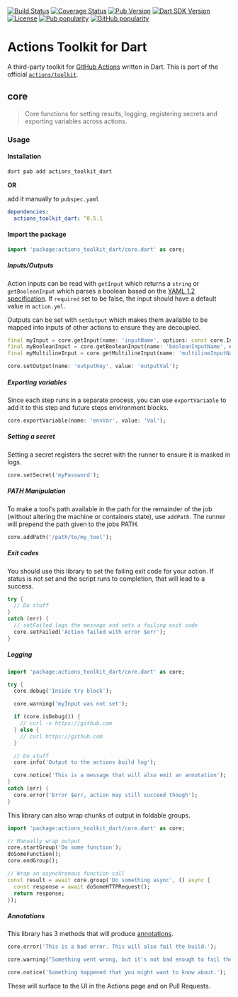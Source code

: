 [![Build Status](https://shields.io/github/workflow/status/dkrutskikh/actions-toolkit-dart/build?logo=github&logoColor=white)](https://github.com/dkrutskikh/actions-toolkit-dart/)
[![Coverage Status](https://img.shields.io/codecov/c/github/dkrutskikh/actions-toolkit-dart?logo=codecov&logoColor=white)](https://codecov.io/gh/dkrutskikh/actions-toolkit-dart/)
[![Pub Version](https://img.shields.io/pub/v/actions_toolkit_dart?logo=dart&logoColor=white)](https://pub.dev/packages/actions_toolkit_dart/)
[![Dart SDK Version](https://badgen.net/pub/sdk-version/actions_toolkit_dart)](https://pub.dev/packages/actions_toolkit_dart/)
[![License](https://img.shields.io/github/license/dkrutskikh/actions-toolkit-dart)](https://github.com/dkrutskikh/actions-toolkit-dart/blob/master/LICENSE)
[![Pub popularity](https://badgen.net/pub/popularity/actions_toolkit_dart)](https://pub.dev/packages/actions_toolkit_dart/score)
[![GitHub popularity](https://img.shields.io/github/stars/dkrutskikh/actions-toolkit-dart?logo=github&logoColor=white)](https://github.com/dkrutskikh/actions-toolkit-dart/stargazers)

# Actions Toolkit for Dart

A third-party toolkit for [GitHub Actions](https://help.github.com/en/actions) written in Dart. This is port of the official [`actions/toolkit`](https://github.com/actions/toolkit/).

## core

> Core functions for setting results, logging, registering secrets and exporting variables across actions.

### Usage

#### Installation

```sh
dart pub add actions_toolkit_dart
```

**OR**

add it manually to `pubspec.yaml`

```yaml
dependencies:
  actions_toolkit_dart: ^0.5.1
```

#### Import the package

```dart
import 'package:actions_toolkit_dart/core.dart' as core;
```

##### Inputs/Outputs

Action inputs can be read with `getInput` which returns a `string` or `getBooleanInput` which parses a boolean based on the [YAML 1.2 specification](https://yaml.org/spec/1.2/spec.html#id2804923). If `required` set to be false, the input should have a default value in `action.yml`.

Outputs can be set with `setOutput` which makes them available to be mapped into inputs of other actions to ensure they are decoupled.

```dart
final myInput = core.getInput(name: 'inputName', options: const core.InputOptions(required: true));
final myBooleanInput = core.getBooleanInput(name: 'booleanInputName', options: const core.InputOptions(required: true));
final myMultilineInput = core.getMultilineInput(name: 'multilineInputName', options: const core.InputOptions(required: true));

core.setOutput(name: 'outputKey', value: 'outputVal');
```

##### Exporting variables

Since each step runs in a separate process, you can use `exportVariable` to add it to this step and future steps environment blocks.

```dart
core.exportVariable(name: 'envVar', value: 'Val');
```

##### Setting a secret

Setting a secret registers the secret with the runner to ensure it is masked in logs.

```dart
core.setSecret('myPassword');
```

##### PATH Manipulation

To make a tool's path available in the path for the remainder of the job (without altering the machine or containers state), use `addPath`.  The runner will prepend the path given to the jobs PATH.

```dart
core.addPath('/path/to/my_tool');
```

##### Exit codes

You should use this library to set the failing exit code for your action.  If status is not set and the script runs to completion, that will lead to a success.

```dart
try {
  // Do stuff
}
catch (err) {
  // setFailed logs the message and sets a failing exit code
  core.setFailed('Action failed with error $err');
}
```

##### Logging

```dart
import 'package:actions_toolkit_dart/core.dart' as core;

try {
  core.debug('Inside try block');

  core.warning('myInput was not set');

  if (core.isDebug()) {
    // curl -v https://github.com
  } else {
    // curl https://github.com
  }

  // Do stuff
  core.info('Output to the actions build log');

  core.notice('This is a message that will also emit an annotation');
}
catch (err) {
  core.error('Error $err, action may still succeed though');
}
```

This library can also wrap chunks of output in foldable groups.

```dart
import 'package:actions_toolkit_dart/core.dart' as core;

// Manually wrap output
core.startGroup('Do some function');
doSomeFunction();
core.endGroup();

// Wrap an asynchronous function call
const result = await core.group('Do something async', () async {
  const response = await doSomeHTTPRequest();
  return response;
});
```

##### Annotations

This library has 3 methods that will produce [annotations](https://docs.github.com/en/rest/reference/checks#create-a-check-run).

```dart
core.error('This is a bad error. This will also fail the build.');

core.warning("Something went wrong, but it's not bad enough to fail the build.");

core.notice('Something happened that you might want to know about.');
```

These will surface to the UI in the Actions page and on Pull Requests.
